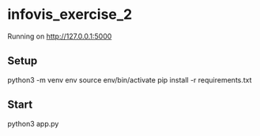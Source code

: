 # infovis_exercise_2
Running on http://127.0.0.1:5000

## Setup
python3 -m venv env
source env/bin/activate
pip install -r requirements.txt

## Start
python3 app.py

